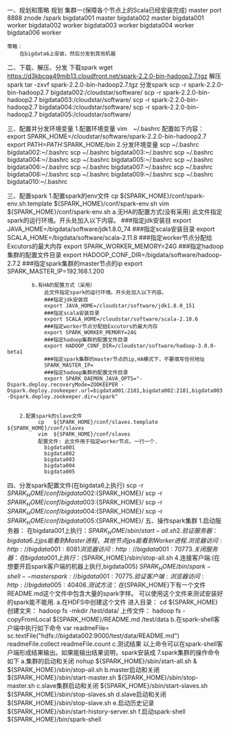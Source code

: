 
一、规划和策略
    规划
        集群一(保障各个节点上的Scala已经安装完成)
        master port 8888
        znode /spark
        bigdata001  master
        bigdata002  master
        bigdata001  worker
        bigdata002  worker
        bigdata003  worker
        bigdata004  worker
        bigdata006  worker

    策略：
        在bigdata6上安装，然后分发到其他机器
二、下载、解压、分发
    下载spark
         wget https://d3kbcqa49mib13.cloudfront.net/spark-2.2.0-bin-hadoop2.7.tgz
    解压spark
        tar -zxvf  spark-2.2.0-bin-hadoop2.7.tgz
    分发spark
        scp -r spark-2.2.0-bin-hadoop2.7 bigdata002:/cloudstar/software/
        scp -r spark-2.2.0-bin-hadoop2.7 bigdata003:/cloudstar/software/
        scp -r spark-2.2.0-bin-hadoop2.7 bigdata004:/cloudstar/software/
        scp -r spark-2.2.0-bin-hadoop2.7 bigdata005:/cloudstar/software/
               
三、配置并分发环境变量
1.配置环境变量
    vim　~/.bashrc
    配置如下内容：
    export SPARK_HOME=/cloudstar/software/spark-2.2.0-bin-hadoop2.7
    export PATH=$PATH:$SPARK_HOME/bin
2.分发环境变量
        scp ~/.bashrc bigdata002:~/.bashrc
        scp ~/.bashrc bigdata003:~/.bashrc
        scp ~/.bashrc bigdata004:~/.bashrc
        scp ~/.bashrc bigdata005:~/.bashrc
        scp ~/.bashrc bigdata006:~/.bashrc
        scp ~/.bashrc bigdata007:~/.bashrc
        scp ~/.bashrc bigdata008:~/.bashrc
        scp ~/.bashrc bigdata009:~/.bashrc
        scp ~/.bashrc bigdata010:~/.bashrc

三、配置spark 
        1.配置spark的env文件
            cp  ${SPARK_HOME}/conf/spark-env.sh.template ${SPARK_HOME}/conf/spark-env.sh
            vim ${SPARK_HOME}/conf/spark-env.sh
            a.无HA的配置方式(没有采用)
              此文件指定spark的运行环境。开头处加入以下内容。
              ###指定jdk安装目
              export JAVA_HOME=/bigdata/software/jdk1.8.0_74
              ###指定scala安装目录
              export SCALA_HOME=/bigdata/software/scala-2.11.8
              ###指定worker节点分配给Excutors的最大内存
              export SPARK_WORKER_MEMORY=24G
              ###指定hadoop集群的配置文件目录
              export HADOOP_CONF_DIR=/bigdata/software/hadoop-2.7.2
              ###指定spark集群的master节点的ip
              export SPARK_MASTER_IP=192.168.1.200

            b.有HA的配置方式（采用）
                此文件指定spark的运行环境。开头处加入以下内容。
                ###指定jdk安装目
                export JAVA_HOME=/cloudstar/software/jdk1.8.0_151
                ###指定scala安装目录
                export SCALA_HOME=/cloudstar/software/scala-2.10.6
                ###指定worker节点分配给Excutors的最大内存
                export SPARK_WORKER_MEMORY=24G
                ###指定hadoop集群的配置文件目录
                export HADOOP_CONF_DIR=/cloudstar/software/hadoop-3.0.0-beta1
                ###指定spark集群的master节点的ip,HA模式下，不要填写任何地址
                SPARK_MASTER_IP=
                ###指定hadoop集群的配置文件目录
                export SPARK_DAEMON_JAVA_OPTS="-Dspark.deploy.recoveryMode=ZOOKEEPER -Dspark.deploy.zookeeper.url=bigdata001:2181,bigdata002:2181,bigdata003:2181 -Dspark.deploy.zookeeper.dir=/spark"
                     
     
        2.配置spark的slave文件
              cp   ${SPARK_HOME}/conf/slaves.template ${SPARK_HOME}/conf/slaves
              vim  ${SPARK_HOME}/conf/slaves
              配置文件: 此文件用于指定worker节点，一行一个.
                bigdata001
                bigdata002
                bigdata003
                bigdata004
                bigdata005
                
四、分发spark配置文件(在bigdata6上执行)
    scp -r ${SPARK_HOME}/conf/ bigdata002:${SPARK_HOME}/
    scp -r ${SPARK_HOME}/conf/ bigdata003:${SPARK_HOME}/
    scp -r ${SPARK_HOME}/conf/ bigdata004:${SPARK_HOME}/
    scp -r ${SPARK_HOME}/conf/ bigdata005:${SPARK_HOME}/
五、操作spark集群
    1.启动服务器：
        在bigdata001上执行：${SPARK_HOME}/sbin/start-all.sh 
    2.验证服务器：
        bigdata6上jps能看到Master进程，其他节点jps能看到Worker进程.
        浏览器访问:  http://bigdata001:8081
        浏览器访问:  http://bigdata001:7077
    3.关闭服务器：
        在bigdata001上执行：${SPARK_HOME}/sbin/stop-all.sh
    4.连接客户端:(在想要开启spark客户端的机器上执行,bigdata005)
        ${SPARK_HOME}/bin/spark-shell --master spark://bigdata001:7077
    5.验证客户端:
        浏览器访问:  http://bigdata005:4040
    6.测试方法：    在${SPARK_HOME}下有一个文件README.md这个文件中包含大量的spark字样。
        可以使用这个文件来测试安装好的spark能不能用.
        a.在HDFS中创建这个文件
            进入目录： cd ${SPARK_HOME}
            创建文夹： hadoop fs -mkdir /test/data/
            上传文件： hadoop fs -copyFromLocal ${SPARK_HOME}/README.md /test/data
        b.在spark-shell客户端中执行如下命令
            var readmeFile= sc.textFile("hdfs://bigdata002:9000/test/data/README.md")
            readmeFile.collect
            readmeFile.count
        c.测试结果
            以上命令可以在spark-shell客户端形成结果输出。如果能输出结果说明，spark安装成
    7.spark集群的操作命令如下
        a.集群的启动和关闭
            nohup ${SPARK_HOME}/sbin/start-all.sh &
            ${SPARK_HOME}/sbin/stop-all.sh
        b.master启动和关闭
            ${SPARK_HOME}/sbin/start-master.sh
            ${SPARK_HOME}/sbin/stop-master.sh
        c.slave集群启动和关闭
            ${SPARK_HOME}/sbin/start-slaves.sh
            ${SPARK_HOME}/sbin/stop-slaves.sh
        d.slave启动和关闭
            ${SPARK_HOME}/sbin/stop-slave.sh
        e.启动历史记录
            ${SPARK_HOME}/sbin/start-history-server.sh
        f.启动spark-shell
            ${SPARK_HOME}/bin/spark-shell
